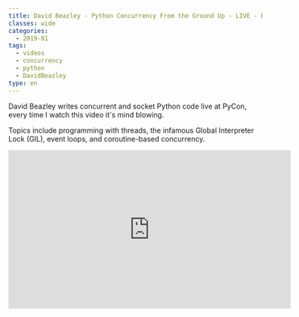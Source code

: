 ```yaml
---
title: David Beazley - Python Concurrency From the Ground Up - LIVE - PyCon 2015
classes: wide
categories:
  - 2019-01
tags:
  - videos
  - concurrency
  - python
  - DavidBeazley
type: en
---
```



David Beazley writes concurrent and socket Python code live at PyCon, every time I watch this video it's mind blowing.

Topics include programming with threads, the infamous Global Interpreter Lock (GIL), event loops, and coroutine-based concurrency.

<iframe width="560" height="315" src="https://www.youtube.com/embed/MCs5OvhV9S4" frameborder="0" allow="accelerometer; autoplay; clipboard-write; encrypted-media; gyroscope; picture-in-picture" allowfullscreen></iframe>
